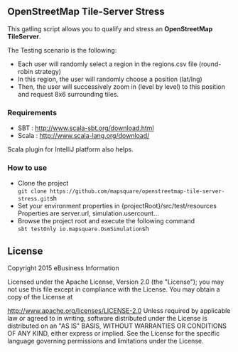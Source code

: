 ## OpenStreetMap Tile-Server Stress

This gatling script allows you to qualify and stress an **OpenStreetMap TileServer**.

The Testing scenario is the following:
 * Each user will randomly select a region in the regions.csv file (round-robin strategy)
 * In this region, the user will randomly choose a position (lat/lng)
 * Then, the user will successively zoom in (level by level) to this position and request 8x6 surrounding tiles.

### Requirements
 * SBT : http://www.scala-sbt.org/download.html
 * Scala : http://www.scala-lang.org/download/

Scala plugin for IntelliJ platform also helps.

### How to use

 * Clone the project  
 ```git clone https://github.com/mapsquare/openstreetmap-tile-server-stress.git```sh  
 * Set your environment properties in {projectRoot}/src/test/resources  
 Properties are server.url, simulation.usercount...  
 * Browse the project root and execute the following command  
 ```sbt testOnly io.mapsquare.OsmSimulation```sh


## License

Copyright 2015 eBusiness Information

Licensed under the Apache License, Version 2.0 (the "License"); you may not use this file except in compliance with the License. You may obtain a copy of the License at

   http://www.apache.org/licenses/LICENSE-2.0
Unless required by applicable law or agreed to in writing, software distributed under the License is distributed on an "AS IS" BASIS, WITHOUT WARRANTIES OR CONDITIONS OF ANY KIND, either express or implied. See the License for the specific language governing permissions and limitations under the License.
